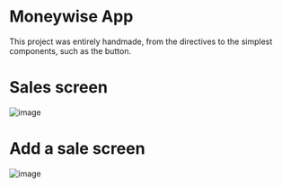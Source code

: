 # Moneywise App

This project was entirely handmade, from the directives to the simplest components, such as the button.

# Sales screen

![image](https://github.com/RicardoArndt/Moneywise_Frontend/assets/26715938/0ae7f8da-6355-475d-8c6b-91dd4410e019)

# Add a sale screen

![image](https://github.com/RicardoArndt/Moneywise_Frontend/assets/26715938/a1dbe2ee-6c08-460b-94a6-a07593812be1)

